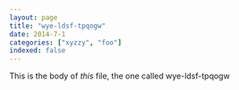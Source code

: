 ```yaml
---
layout: page
title: "wye-ldsf-tpqogw"
date: 2014-7-1
categories: ["xyzzy", "foo"]
indexed: false
---
```

This is the body of _this_ file, the one called wye-ldsf-tpqogw
